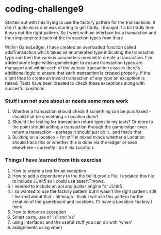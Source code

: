 # coding-challenge9
Started out with this trying to use the factory pattern for the transactions. It didn't quite work and was starting to get fiddly.
I thought if a bit fiddly then it was not the right pattern. So I went with an interface for a transaction and then implemented each of the transaction types from there

Within GameLedger, I have created an overloaded function called addTransaction which takes an enumerated type indicating the transaction type and then the various parameters needed to create a transaction. I've added some logic within gameledger to ensure transaction types are managed and within each of the various transaction classes there's additional logic to ensure that each transaction is created properly. If the client tries to create an invalid transaction of any type an exceptiion is raised. Tests have been created to check these exceptions along with succesful creations

### Stuff I am not sure about or needs some more work

1. Whether a transaction should check if something can be purchased - should that be something a Location does?
2. Should I be testing for transaction return types in my tests? Or more to the point should adding a transaction through the gameledger even return a transaction - perhaps it should just do it.. and that's that
3. Building on a location - I'm still in mixed minds whether a Location should track this or whether 
this is done via the ledger or even elsewhere - currently I do it via Location.

### Things I have learned from this exercise

1. How to create a test for an exception
2. How to add a dependancy to the the build.gradle file. I updated this file to include JUnit5 so I could use  assertThrows. 
3. I needed to include an api and jupiter engine for JUnit5
4. I so wanted to use the factory pattern but it wasn't the right pattern, still I learned about that - although I think I will use this pattern for the creation of the gameboard and locations. I'll have a Location Factory I think
5. How to throw an exception
6. Smart casts, use of 'is' and 'as'
7. using interfaces and the useful stuff you can do with 'when'
8. assignments using when
